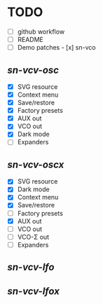# TODO

- [ ] github workflow
- [ ] README
- [ ] Demo patches
      - [x] sn-vco

## _sn-vcv-osc_
- [x] SVG resource
- [x] Context menu
- [x] Save/restore
- [x] Factory presets
- [x] AUX out
- [x] VCO out
- [x] Dark mode
- [ ] Expanders

## _sn-vcv-oscx_
- [x] SVG resource
- [x] Dark mode
- [x] Context menu
- [x] Save/restore
- [ ] Factory presets
- [x] AUX out
- [ ] VCO out
- [ ] VCO-Σ out
- [ ] Expanders

## _sn-vcv-lfo_

## _sn-vcv-lfox_

